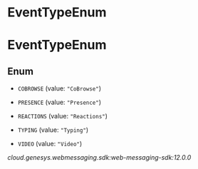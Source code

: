 # EventTypeEnum


# EventTypeEnum

## Enum


* `COBROWSE` (value: `"CoBrowse"`)

* `PRESENCE` (value: `"Presence"`)

* `REACTIONS` (value: `"Reactions"`)

* `TYPING` (value: `"Typing"`)

* `VIDEO` (value: `"Video"`)




_cloud.genesys.webmessaging.sdk:web-messaging-sdk:12.0.0_
